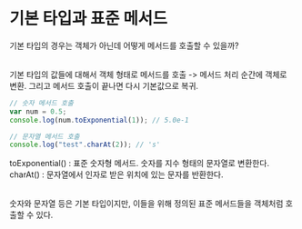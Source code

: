 # 기본 타입과 표준 메서드

기본 타입의 경우는 객체가 아닌데 어떻게 메서드를 호출할 수 있을까?

<br/>
기본 타입의 값들에 대해서 객체 형태로 메서드를 호출
-> 메서드 처리 순간에 객체로 변환. 그리고 메서드 호출이 끝나면 다시 기본값으로 복귀.

```javascript
// 숫자 메서드 호출
var num = 0.5;
console.log(num.toExponential(1)); // 5.0e-1

// 문자열 메서드 호출
console.log("test".charAt(2)); // 's'
```

toExponential() : 표준 숫자형 메서드. 숫자를 지수 형태의 문자열로 변환한다.
charAt() : 문자열에서 인자로 받은 위치에 있는 문자를 반환한다.

<br/>
숫자와 문자열 등은 기본 타입이지만, 이들을 위해 정의된 표준 메서드들을 객체처럼 호출할 수 있다.
